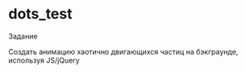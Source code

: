 # dots_test

Задание

Создать анимацию хаотично двигающихся частиц на бэкграунде, используя JS/jQuery
